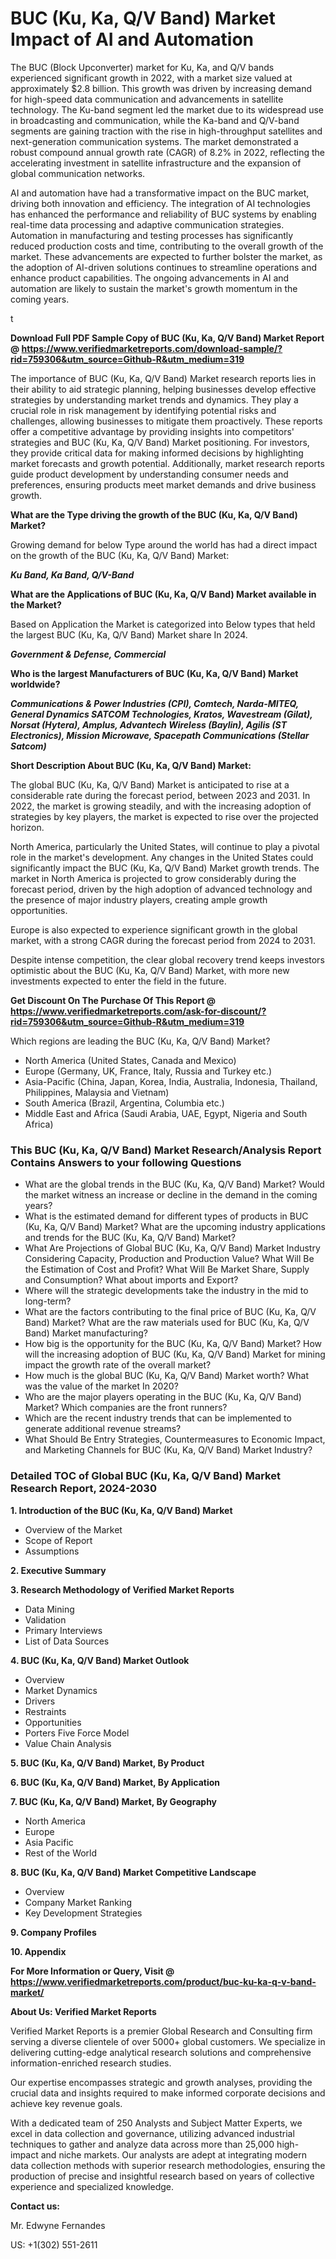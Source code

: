 <meta name="title" content="Global BUC (Ku, Ka, Q/V Band) Market Impact of AI and Automation"><meta name="description" content="The BUC (Block Upconverter) market for Ku, Ka, and Q/V bands experienced significant growth in 2022, with a market size valued at approximately $2.8 billion. This grow"><meta name="title" content="BUC (Ku, Ka, Q/V Band) Market Size, Share, Scope, Trends, Growth, Opportunities, Analysis, Forecast"><h1>BUC (Ku, Ka, Q/V Band) Market Impact of AI and Automation</h1><p>The BUC (Block Upconverter) market for Ku, Ka, and Q/V bands experienced significant growth in 2022, with a market size valued at approximately $2.8 billion. This growth was driven by increasing demand for high-speed data communication and advancements in satellite technology. The Ku-band segment led the market due to its widespread use in broadcasting and communication, while the Ka-band and Q/V-band segments are gaining traction with the rise in high-throughput satellites and next-generation communication systems. The market demonstrated a robust compound annual growth rate (CAGR) of 8.2% in 2022, reflecting the accelerating investment in satellite infrastructure and the expansion of global communication networks.</p><p>AI and automation have had a transformative impact on the BUC market, driving both innovation and efficiency. The integration of AI technologies has enhanced the performance and reliability of BUC systems by enabling real-time data processing and adaptive communication strategies. Automation in manufacturing and testing processes has significantly reduced production costs and time, contributing to the overall growth of the market. These advancements are expected to further bolster the market, as the adoption of AI-driven solutions continues to streamline operations and enhance product capabilities. The ongoing advancements in AI and automation are likely to sustain the market's growth momentum in the coming years.</p>t</p><p id="" class=""><strong>Download Full PDF Sample Copy of BUC (Ku, Ka, Q/V Band) Market Report @ <a href="https://www.verifiedmarketreports.com/download-sample/?rid=759306&utm_source=Github-R&utm_medium=319" target="_blank">https://www.verifiedmarketreports.com/download-sample/?rid=759306&utm_source=Github-R&utm_medium=319</a></strong></p><p>The importance of&nbsp;BUC (Ku, Ka, Q/V Band) Market research reports lies in their ability to aid strategic planning, helping businesses develop effective strategies by understanding market trends and dynamics. They play a crucial role in risk management by identifying potential risks and challenges, allowing businesses to mitigate them proactively. These reports offer a competitive advantage by providing insights into competitors' strategies and BUC (Ku, Ka, Q/V Band) Market positioning. For investors, they provide critical data for making informed decisions by highlighting market forecasts and growth potential. Additionally, market research reports guide product development by understanding consumer needs and preferences, ensuring products meet market demands and drive business growth.</p><p><strong>What are the&nbsp;Type driving the growth of the BUC (Ku, Ka, Q/V Band) Market?</strong></p><p id="" class="">Growing demand for below Type around the world has had a direct impact on the growth of the BUC (Ku, Ka, Q/V Band) Market:</p><em><strong>Ku Band, Ka Band, Q/V-Band</strong></em></p><strong>What are the&nbsp;Applications&nbsp;of BUC (Ku, Ka, Q/V Band) Market available in the Market?</strong></p><p id="" class="">Based on Application the Market is categorized into Below types that held the largest BUC (Ku, Ka, Q/V Band) Market share In 2024.</p><em><strong>Government & Defense, Commercial</strong></em></p><strong>Who is the largest Manufacturers of BUC (Ku, Ka, Q/V Band) Market worldwide?</strong></p><p><em><strong>Communications & Power Industries (CPI), Comtech, Narda-MITEQ, General Dynamics SATCOM Technologies, Kratos, Wavestream (Gilat), Norsat (Hytera), Amplus, Advantech Wireless (Baylin), Agilis (ST Electronics), Mission Microwave, Spacepath Communications (Stellar Satcom)</strong></em></p><p id="" class=""><strong>Short Description About BUC (Ku, Ka, Q/V Band) Market:</strong></p><p>The global BUC (Ku, Ka, Q/V Band) Market is anticipated to rise at a considerable rate during the forecast period, between 2023 and 2031. In 2022, the market is growing steadily, and with the increasing adoption of strategies by key players, the market is expected to rise over the projected horizon.</p><p>North America, particularly the United States, will continue to play a pivotal role in the market's development. Any changes in the United States could significantly impact the BUC (Ku, Ka, Q/V Band) Market growth trends. The market in North America is projected to grow considerably during the forecast period, driven by the high adoption of advanced technology and the presence of major industry players, creating ample growth opportunities.</p><p>Europe is also expected to experience significant growth in the global market, with a strong CAGR during the forecast period from 2024 to 2031.</p><p>Despite intense competition, the clear global recovery trend keeps investors optimistic about the BUC (Ku, Ka, Q/V Band) Market, with more new investments expected to enter the field in the future.</p><p id="" class=""><strong>Get Discount On The Purchase Of This Report @ <a href="https://www.verifiedmarketreports.com/ask-for-discount/?rid=759306&utm_source=Github-R&utm_medium=319" target="_blank">https://www.verifiedmarketreports.com/ask-for-discount/?rid=759306&utm_source=Github-R&utm_medium=319</a></strong></p>Which regions are leading the BUC (Ku, Ka, Q/V Band) Market?</p><ul><li>North America (United States, Canada and Mexico)</li><li>Europe (Germany, UK, France, Italy, Russia and Turkey etc.)</li><li>Asia-Pacific (China, Japan, Korea, India, Australia, Indonesia, Thailand, Philippines, Malaysia and Vietnam)</li><li>South America (Brazil, Argentina, Columbia etc.)</li><li>Middle East and Africa (Saudi Arabia, UAE, Egypt, Nigeria and South Africa)</li></ul><h3 id="" class="">This BUC (Ku, Ka, Q/V Band) Market Research/Analysis Report Contains Answers to your following Questions</h3><ul><li>What are the global trends in the BUC (Ku, Ka, Q/V Band) Market? Would the market witness an increase or decline in the demand in the coming years?</li><li>What is the estimated demand for different types of products in BUC (Ku, Ka, Q/V Band) Market? What are the upcoming industry applications and trends for the BUC (Ku, Ka, Q/V Band) Market?</li><li>What Are Projections of Global BUC (Ku, Ka, Q/V Band) Market Industry Considering Capacity, Production and Production Value? What Will Be the Estimation of Cost and Profit? What Will Be Market Share, Supply and Consumption? What about imports and Export?</li><li>Where will the strategic developments take the industry in the mid to long-term?</li><li>What are the factors contributing to the final price of BUC (Ku, Ka, Q/V Band) Market? What are the raw materials used for BUC (Ku, Ka, Q/V Band) Market manufacturing?</li><li>How big is the opportunity for the BUC (Ku, Ka, Q/V Band) Market? How will the increasing adoption of BUC (Ku, Ka, Q/V Band) Market for mining impact the growth rate of the overall market?</li><li>How much is the global BUC (Ku, Ka, Q/V Band) Market worth? What was the value of the market In 2020?</li><li>Who are the major players operating in the BUC (Ku, Ka, Q/V Band) Market? Which companies are the front runners?</li><li>Which are the recent industry trends that can be implemented to generate additional revenue streams?</li><li>What Should Be Entry Strategies, Countermeasures to Economic Impact, and Marketing Channels for BUC (Ku, Ka, Q/V Band) Market Industry?</li></ul><h3 id="" class="">Detailed TOC of Global BUC (Ku, Ka, Q/V Band) Market Research Report, 2024-2030</h3><p id="" class=""><strong>1. Introduction of the BUC (Ku, Ka, Q/V Band) Market</strong></p><ul><li>Overview of the Market</li><li>Scope of Report</li><li>Assumptions</li></ul><p id="" class=""><strong>2. Executive Summary</strong></p><p id="" class=""><strong>3. Research Methodology of Verified Market Reports</strong></p><ul><li>Data Mining</li><li>Validation</li><li>Primary Interviews</li><li>List of Data Sources</li></ul><p id="" class=""><strong>4. BUC (Ku, Ka, Q/V Band) Market Outlook</strong></p><ul><li>Overview</li><li>Market Dynamics</li><li>Drivers</li><li>Restraints</li><li>Opportunities</li><li>Porters Five Force Model</li><li>Value Chain Analysis</li></ul><p id="" class=""><strong>5. BUC (Ku, Ka, Q/V Band) Market, By Product</strong></p><p id="" class=""><strong>6. BUC (Ku, Ka, Q/V Band) Market, By Application</strong></p><p id="" class=""><strong>7. BUC (Ku, Ka, Q/V Band) Market, By Geography</strong></p><ul><li>North America</li><li>Europe</li><li>Asia Pacific</li><li>Rest of the World</li></ul><p id="" class=""><strong>8. BUC (Ku, Ka, Q/V Band) Market Competitive Landscape</strong></p><ul><li>Overview</li><li>Company Market Ranking</li><li>Key Development Strategies</li></ul><p id="" class=""><strong>9. Company Profiles</strong></p><p id="" class=""><strong>10. Appendix</strong></p><p id="" class=""><strong>For More Information or Query, Visit @ <a href="https://www.verifiedmarketreports.com/product/buc-ku-ka-q-v-band-market/" target="_blank">https://www.verifiedmarketreports.com/product/buc-ku-ka-q-v-band-market/</a></strong></p><p id="" class=""><strong>About Us: Verified Market Reports</strong></p><p id="" class="">Verified Market Reports is a premier Global Research and Consulting firm serving a diverse clientele of over 5000+ global customers. We specialize in delivering cutting-edge analytical research solutions and comprehensive information-enriched research studies.</p><p id="" class="">Our expertise encompasses strategic and growth analyses, providing the crucial data and insights required to make informed corporate decisions and achieve key revenue goals.</p><p id="" class="">With a dedicated team of 250 Analysts and Subject Matter Experts, we excel in data collection and governance, utilizing advanced industrial techniques to gather and analyze data across more than 25,000 high-impact and niche markets. Our analysts are adept at integrating modern data collection methods with superior research methodologies, ensuring the production of precise and insightful research based on years of collective experience and specialized knowledge.</p><p id="" class=""><strong>Contact us:</strong></p><p id="" class="">Mr. Edwyne Fernandes</p><p id="" class="">US: +1(302) 551-2611</p>